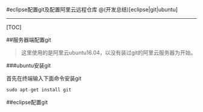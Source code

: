 #eclipse配置git及配置阿里云远程仓库
@(开发总结)[eclipse|git|ubuntu]

--------------------

[TOC]

##服务器端配置git

>这里使用的是阿里云ubuntu16.04，以没有装过git的阿里云服务器为开始。

###ubuntu安装git

首先在终端输入下面命令安装git

``` java
sudo apt-get install git
``` 

##eclipse配置git